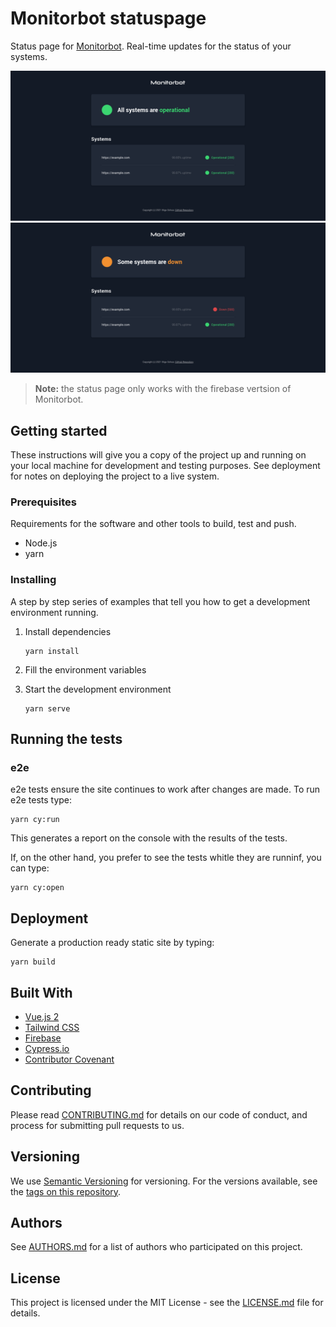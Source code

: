 # Monitorbot statuspage

Status page for [Monitorbot]. Real-time updates for the status of your systems.

![Example 1](/img/example-1.png)
![Example 2](/img/example-2.png)

> **Note:** the status page only works with the firebase vertsion of Monitorbot.

## Getting started

These instructions will give you a copy of the project up and running on your
local machine for development and testing purposes. See deployment for notes on
deploying the project to a live system.

### Prerequisites

Requirements for the software and other tools to build, test and push.

- Node.js
- yarn

### Installing

A step by step series of examples that tell you how to get a development
environment running.

1. Install dependencies

    ```console
    yarn install
    ```

2. Fill the environment variables

3. Start the development environment

    ```console
    yarn serve
    ```

## Running the tests

### e2e

e2e tests ensure the site continues to work after changes are made. To run e2e
tests type:

```console
yarn cy:run
```

This generates a report on the console with the results of the tests.

If, on the other hand, you prefer to see the tests whitle they are runninf, you
can type:

```console
yarn cy:open
```

## Deployment

Generate a production ready static site by typing:

```console
yarn build
```

## Built With

- [Vue.js 2]
- [Tailwind CSS]
- [Firebase]
- [Cypress.io]
- [Contributor Covenant]

## Contributing

Please read [CONTRIBUTING.md] for details on our code of conduct, and process for
submitting pull requests to us.

## Versioning

We use [Semantic Versioning] for versioning. For the versions available, see the
[tags on this repository].

## Authors

See [AUTHORS.md] for a list of authors who participated on this project.

## License

This project is licensed under the MIT License - see the [LICENSE.md] file for
details.

[Monitorbot]: https://github.com/inigochoa/monitorbot
[Vue.js 2]: https://vuejs.org/
[Tailwind CSS]: https://tailwindcss.com/
[Firebase]: https://firebase.google.com/
[Cypress.io]: https://www.cypress.io/
[Contributor Covenant]: https://www.contributor-covenant.org/
[CONTRIBUTING.md]: https://github.com/inigochoa/inigochoa.me/blob/main/CONTRIBUTING.md
[Semantic Versioning]: http://semver.org/
[tags on this repository]: https://github.com/inigochoa/monitorbot-statuspage/tags
[AUTHORS.md]: https://github.com/inigochoa/monitorbot-statuspage/blob/main/AUTHORS.md
[LICENSE.md]: https://github.com/inigochoa/monitorbot-statuspage/blob/main/LICENSE.md
